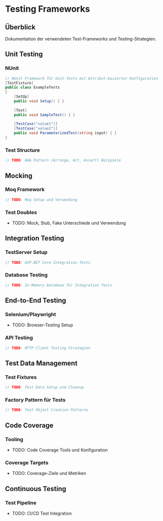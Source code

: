 # Testing Frameworks

## Überblick

Dokumentation der verwendeten Test-Frameworks und Testing-Strategien.

## Unit Testing

### NUnit
```csharp
// NUnit Framework für Unit-Tests mit Attribut-basierter Konfiguration
[TestFixture]
public class ExampleTests
{
    [SetUp]
    public void Setup() { }
    
    [Test]
    public void SampleTest() { }
    
    [TestCase("value1")]
    [TestCase("value2")]
    public void ParameterizedTest(string input) { }
}
```

### Test Structure
```csharp
// TODO: AAA Pattern (Arrange, Act, Assert) Beispiele
```

## Mocking

### Moq Framework
```csharp
// TODO: Moq Setup und Verwendung
```

### Test Doubles
- TODO: Mock, Stub, Fake Unterschiede und Verwendung

## Integration Testing

### TestServer Setup
```csharp
// TODO: ASP.NET Core Integration Tests
```

### Database Testing
```csharp
// TODO: In-Memory Database für Integration Tests
```

## End-to-End Testing

### Selenium/Playwright
- TODO: Browser-Testing Setup

### API Testing
```csharp
// TODO: HTTP Client Testing Strategien
```

## Test Data Management

### Test Fixtures
```csharp
// TODO: Test Data Setup und Cleanup
```

### Factory Pattern für Tests
```csharp
// TODO: Test Object Creation Patterns
```

## Code Coverage

### Tooling
- TODO: Code Coverage Tools und Konfiguration

### Coverage Targets
- TODO: Coverage-Ziele und Metriken

## Continuous Testing

### Test Pipeline
- TODO: CI/CD Test Integration